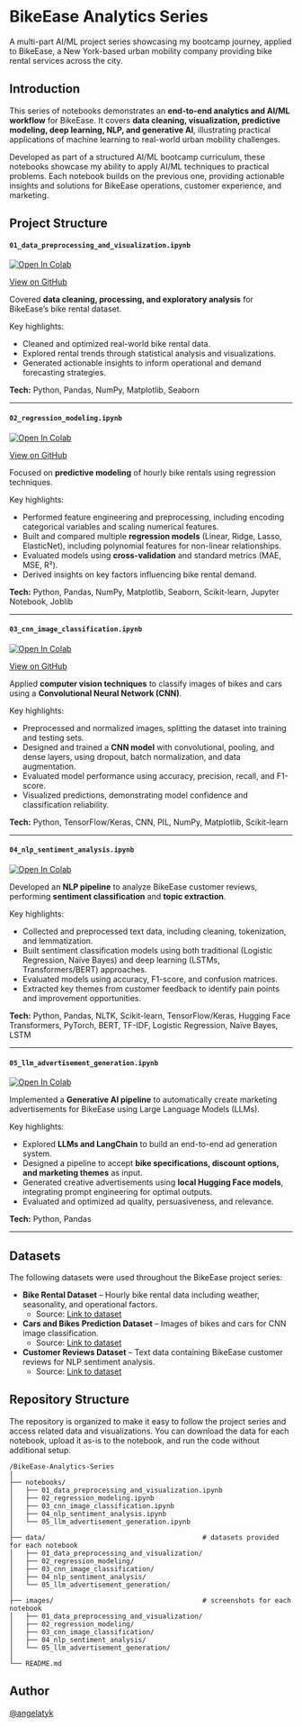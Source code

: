# BikeEase Analytics Series
A multi-part AI/ML project series showcasing my bootcamp journey, applied to BikeEase, a New York-based urban mobility company providing bike rental services across the city.

## Introduction
This series of notebooks demonstrates an **end-to-end analytics and AI/ML workflow** for BikeEase. It covers **data cleaning, visualization, predictive modeling, deep learning, NLP, and generative AI**, illustrating practical applications of machine learning to real-world urban mobility challenges.

Developed as part of a structured AI/ML bootcamp curriculum, these notebooks showcase my ability to apply AI/ML techniques to practical problems. Each notebook builds on the previous one, providing actionable insights and solutions for BikeEase operations, customer experience, and marketing.

## Project Structure

#### `01_data_preprocessing_and_visualization.ipynb`  
[![Open In Colab](https://colab.research.google.com/assets/colab-badge.svg)](https://colab.research.google.com/drive/1Jv4Edvjz9h5Gn6p95YQpFl2o5OL9yAVe?usp=sharing)

[View on GitHub](https://github.com/angelatyk/bikeease-analytics-series/blob/main/notebooks/01_data_preprocessing_and_visualization.ipynb)


Covered **data cleaning, processing, and exploratory analysis** for BikeEase’s bike rental dataset.

Key highlights:  

- Cleaned and optimized real-world bike rental data.  
- Explored rental trends through statistical analysis and visualizations.  
- Generated actionable insights to inform operational and demand forecasting strategies.  

**Tech:** Python, Pandas, NumPy, Matplotlib, Seaborn

---

#### `02_regression_modeling.ipynb`  
[![Open In Colab](https://colab.research.google.com/assets/colab-badge.svg)](https://colab.research.google.com/drive/1rWuogFj0ocw7kfJPswlTIiailR-VRgQJ?usp=sharing)

[View on GitHub](https://github.com/angelatyk/bikeease-analytics-series/blob/main/notebooks/02_regression_modeling.ipynb)

Focused on **predictive modeling** of hourly bike rentals using regression techniques.

Key highlights:  

- Performed feature engineering and preprocessing, including encoding categorical variables and scaling numerical features.  
- Built and compared multiple **regression models** (Linear, Ridge, Lasso, ElasticNet), including polynomial features for non-linear relationships.  
- Evaluated models using **cross-validation** and standard metrics (MAE, MSE, R²).  
- Derived insights on key factors influencing bike rental demand.  

**Tech:** Python, Pandas, NumPy, Matplotlib, Seaborn, Scikit-learn, Jupyter Notebook, Joblib

---

#### `03_cnn_image_classification.ipynb`  
[![Open In Colab](https://colab.research.google.com/assets/colab-badge.svg)](https://colab.research.google.com/drive/1NAInb-2-HpCyj8lqdMF0c5I_siFP_PB3?usp=sharing)

[View on GitHub](https://github.com/angelatyk/bikeease-analytics-series/blob/main/notebooks/03_cnn_image_classification.ipynb)

Applied **computer vision techniques** to classify images of bikes and cars using a **Convolutional Neural Network (CNN)**.

Key highlights:  

- Preprocessed and normalized images, splitting the dataset into training and testing sets.  
- Designed and trained a **CNN model** with convolutional, pooling, and dense layers, using dropout, batch normalization, and data augmentation.  
- Evaluated model performance using accuracy, precision, recall, and F1-score.  
- Visualized predictions, demonstrating model confidence and classification reliability.  

**Tech:** Python, TensorFlow/Keras, CNN, PIL, NumPy, Matplotlib, Scikit-learn

---

#### `04_nlp_sentiment_analysis.ipynb`  
[![Open In Colab](https://colab.research.google.com/assets/colab-badge.svg)](https://colab.research.google.com/drive/1lqh5WKUVpd19o5x6YTc8_7tpYGZ_XgxW?usp=sharing)  

Developed an **NLP pipeline** to analyze BikeEase customer reviews, performing **sentiment classification** and **topic extraction**.

Key highlights:  

- Collected and preprocessed text data, including cleaning, tokenization, and lemmatization.  
- Built sentiment classification models using both traditional (Logistic Regression, Naïve Bayes) and deep learning (LSTMs, Transformers/BERT) approaches.  
- Evaluated models using accuracy, F1-score, and confusion matrices.  
- Extracted key themes from customer feedback to identify pain points and improvement opportunities.  

**Tech:** Python, Pandas, NLTK, Scikit-learn, TensorFlow/Keras, Hugging Face Transformers, PyTorch, BERT, TF-IDF, Logistic Regression, Naïve Bayes, LSTM

---

#### `05_llm_advertisement_generation.ipynb`  
[![Open In Colab](https://colab.research.google.com/assets/colab-badge.svg)](https://colab.research.google.com/github/<username>/<repo>/blob/main/notebooks/05_llm_advertisement_generation.ipynb)  

Implemented a **Generative AI pipeline** to automatically create marketing advertisements for BikeEase using Large Language Models (LLMs).

Key highlights:  

- Explored **LLMs and LangChain** to build an end-to-end ad generation system.  
- Designed a pipeline to accept **bike specifications, discount options, and marketing themes** as input.  
- Generated creative advertisements using **local Hugging Face models**, integrating prompt engineering for optimal outputs.  
- Evaluated and optimized ad quality, persuasiveness, and relevance.  

**Tech:** Python, Pandas

---

## Datasets
The following datasets were used throughout the BikeEase project series:  

- **Bike Rental Dataset** – Hourly bike rental data including weather, seasonality, and operational factors.  
  - Source: [Link to dataset](https://github.com/angelatyk/bikeease-analytics-series/blob/main/data/01_data_preprocessing_and_visualization/FloridaBikeRentals.csv)  
- **Cars and Bikes Prediction Dataset** – Images of bikes and cars for CNN image classification.  
  - Source: [Link to dataset](https://github.com/angelatyk/bikeease-analytics-series/blob/main/data/03_cnn_image_classification/images.zip)  
- **Customer Reviews Dataset** – Text data containing BikeEase customer reviews for NLP sentiment analysis.  
  - Source: [Link to dataset](https://github.com/angelatyk/bikeease-analytics-series/blob/main/data/04_nlp_sentiment_analysis/bike_rental_reviews.csv)  

## Repository Structure
The repository is organized to make it easy to follow the project series and access related data and visualizations. You can download the data for each notebook, upload it as-is to the notebook, and run the code without additional setup. 

```
/BikeEase-Analytics-Series
│
├── notebooks/
│   ├── 01_data_preprocessing_and_visualization.ipynb
│   ├── 02_regression_modeling.ipynb
│   ├── 03_cnn_image_classification.ipynb
│   ├── 04_nlp_sentiment_analysis.ipynb
│   └── 05_llm_advertisement_generation.ipynb
│
├── data/                                       # datasets provided for each notebook
│   ├── 01_data_preprocessing_and_visualization/
│   ├── 02_regression_modeling/
│   ├── 03_cnn_image_classification/
│   ├── 04_nlp_sentiment_analysis/
│   └── 05_llm_advertisement_generation/
│
├── images/                                     # screenshots for each notebook
│   ├── 01_data_preprocessing_and_visualization/
│   ├── 02_regression_modeling/
│   ├── 03_cnn_image_classification/
│   ├── 04_nlp_sentiment_analysis/
│   └── 05_llm_advertisement_generation/ 
│
└── README.md
```

## Author
[@angelatyk](https://www.github.com/angelatyk)